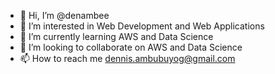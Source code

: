 - 👋 Hi, I’m @denambee
- 👀 I’m interested in Web Development and Web Applications
- 🌱 I’m currently learning AWS and Data Science
- 💞️ I’m looking to collaborate on AWS and Data Science
- 📫 How to reach me dennis.ambubuyog@gmail.com

<!---
denambee/denambee is a ✨ special ✨ repository because its `README.md` (this file) appears on your GitHub profile.
You can click the Preview link to take a look at your changes.
--->
